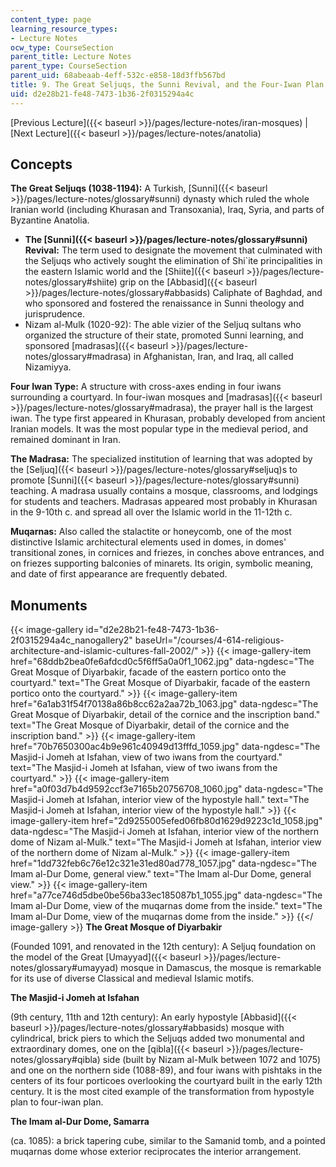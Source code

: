 ```yaml
---
content_type: page
learning_resource_types:
- Lecture Notes
ocw_type: CourseSection
parent_title: Lecture Notes
parent_type: CourseSection
parent_uid: 68abeaab-4eff-532c-e858-18d3ffb567bd
title: 9. The Great Seljuqs, the Sunni Revival, and the Four-Iwan Plan
uid: d2e28b21-fe48-7473-1b36-2f0315294a4c
---
```


[Previous Lecture]({{< baseurl >}}/pages/lecture-notes/iran-mosques) | [Next Lecture]({{< baseurl >}}/pages/lecture-notes/anatolia)

Concepts
--------

**The Great Seljuqs (1038-1194):** A Turkish, [Sunni]({{< baseurl >}}/pages/lecture-notes/glossary#sunni) dynasty which ruled the whole Iranian world (including Khurasan and Transoxania), Iraq, Syria, and parts of Byzantine Anatolia.

*   **The [Sunni]({{< baseurl >}}/pages/lecture-notes/glossary#sunni) Revival:** The term used to designate the movement that culminated with the Seljuqs who actively sought the elimination of Shi&grave;ite principalities in the eastern Islamic world and the [Shiite]({{< baseurl >}}/pages/lecture-notes/glossary#shiite) grip on the [Abbasid]({{< baseurl >}}/pages/lecture-notes/glossary#abbasids) Caliphate of Baghdad, and who sponsored and fostered the renaissance in Sunni theology and jurisprudence.
*   Nizam al-Mulk (1020-92): The able vizier of the Seljuq sultans who organized the structure of their state, promoted Sunni learning, and sponsored [madrasas]({{< baseurl >}}/pages/lecture-notes/glossary#madrasa) in Afghanistan, Iran, and Iraq, all called Nizamiyya.

**Four Iwan Type:** A structure with cross-axes ending in four iwans surrounding a courtyard. In four-iwan mosques and [madrasas]({{< baseurl >}}/pages/lecture-notes/glossary#madrasa), the prayer hall is the largest iwan. The type first appeared in Khurasan, probably developed from ancient Iranian models. It was the most popular type in the medieval period, and remained dominant in Iran.

**The Madrasa:** The specialized institution of learning that was adopted by the [Seljuq]({{< baseurl >}}/pages/lecture-notes/glossary#seljuq)s to promote [Sunni]({{< baseurl >}}/pages/lecture-notes/glossary#sunni) teaching. A madrasa usually contains a mosque, classrooms, and lodgings for students and teachers. Madrasas appeared most probably in Khurasan in the 9-10th c. and spread all over the Islamic world in the 11-12th c.

**Muqarnas:** Also called the stalactite or honeycomb, one of the most distinctive Islamic architectural elements used in domes, in domes' transitional zones, in cornices and friezes, in conches above entrances, and on friezes supporting balconies of minarets. Its origin, symbolic meaning, and date of first appearance are frequently debated.

Monuments
---------
{{< image-gallery id="d2e28b21-fe48-7473-1b36-2f0315294a4c_nanogallery2" baseUrl="/courses/4-614-religious-architecture-and-islamic-cultures-fall-2002/" >}}
{{< image-gallery-item href="68ddb2bea0fe6afdcd0c5f6ff5a0a0f1_1062.jpg" data-ngdesc="The Great Mosque of Diyarbakir, facade of the eastern portico onto the courtyard." text="The Great Mosque of Diyarbakir, facade of the eastern portico onto the courtyard." >}}
{{< image-gallery-item href="6a1ab31f54f70138a86b8cc62a2aa72b_1063.jpg" data-ngdesc="The Great Mosque of Diyarbakir, detail of the cornice and the inscription band." text="The Great Mosque of Diyarbakir, detail of the cornice and the inscription band." >}}
{{< image-gallery-item href="70b7650300ac4b9e961c40949d13fffd_1059.jpg" data-ngdesc="The Masjid-i Jomeh at Isfahan, view of two iwans from the courtyard." text="The Masjid-i Jomeh at Isfahan, view of two iwans from the courtyard." >}}
{{< image-gallery-item href="a0f03d7b4d9592ccf3e7165b20756708_1060.jpg" data-ngdesc="The Masjid-i Jomeh at Isfahan, interior view of the hypostyle hall." text="The Masjid-i Jomeh at Isfahan, interior view of the hypostyle hall." >}}
{{< image-gallery-item href="2d9255005efed06fb80d1629d9223c1d_1058.jpg" data-ngdesc="The Masjid-i Jomeh at Isfahan, interior view of the northern dome of Nizam al-Mulk." text="The Masjid-i Jomeh at Isfahan, interior view of the northern dome of Nizam al-Mulk." >}}
{{< image-gallery-item href="1dd732feb6c76e12c321e31ed80ad778_1057.jpg" data-ngdesc="The Imam al-Dur Dome, general view." text="The Imam al-Dur Dome, general view." >}}
{{< image-gallery-item href="a77ce746d5dbe0be56ba33ec185087b1_1055.jpg" data-ngdesc="The Imam al-Dur Dome, view of the muqarnas dome from the inside." text="The Imam al-Dur Dome, view of the muqarnas dome from the inside." >}}
{{</ image-gallery >}}
**The Great Mosque of Diyarbakir**

(Founded 1091, and renovated in the 12th century): A Seljuq foundation on the model of the Great [Umayyad]({{< baseurl >}}/pages/lecture-notes/glossary#umayyad) mosque in Damascus, the mosque is remarkable for its use of diverse Classical and medieval Islamic motifs.

**The Masjid-i Jomeh at Isfahan**

(9th century, 11th and 12th century): An early hypostyle [Abbasid]({{< baseurl >}}/pages/lecture-notes/glossary#abbasids) mosque with cylindrical, brick piers to which the Seljuqs added two monumental and extraordinary domes, one on the [qibla]({{< baseurl >}}/pages/lecture-notes/glossary#qibla) side (built by Nizam al-Mulk between 1072 and 1075) and one on the northern side (1088-89), and four iwans with pishtaks in the centers of its four porticoes overlooking the courtyard built in the early 12th century. It is the most cited example of the transformation from hypostyle plan to four-iwan plan.

**The Imam al-Dur Dome, Samarra**

(ca. 1085): a brick tapering cube, similar to the Samanid tomb, and a pointed muqarnas dome whose exterior reciprocates the interior arrangement.